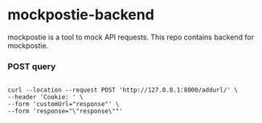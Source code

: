 # mockpostie-backend
mockpostie is a tool to mock API requests. This repo contains backend for mockpostie.


### POST query
<code>
curl --location --request POST 'http://127.0.0.1:8000/addurl/' \
--header 'Cookie: <put your loggedin cookie here>' \
--form 'customUrl="response"' \
--form 'response="\"response\""'
</code>